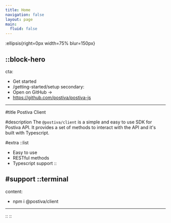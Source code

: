 ```yaml
---
title: Home
navigation: false
layout: page
main:
  fluid: false
---
```


:ellipsis{right=0px width=75% blur=150px}

::block-hero
---
cta:
  - Get started
  - /getting-started/setup
secondary:
  - Open on GitHub →
  - https://github.com/postiva/postiva-js
---

#title
Postiva Client

#description
The `@postiva/client` is a simple and easy to use SDK for Postiva API. It provides a set of methods to interact with the API and it's built with Typescript.

#extra
  ::list
  - Easy to use
  - RESTful methods
  - Typescript support
  ::

#support
  ::terminal
  ---
  content:
  - npm i @postiva/client
  ---
  ::
::